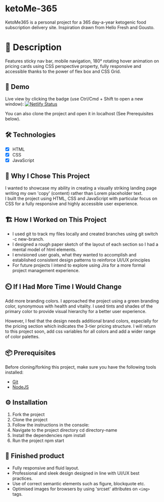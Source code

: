 # ketoMe-365
KetoMe365 is a personal project for a 365 day-a-year ketogenic food subscription delivery site. Inspiration drawn from Hello Fresh and Gousto.

# 📖 Description 

Features sticky nav bar, mobile navigation, 180° rotating hover animation on pricing cards using CSS perspective property, fully responsive and accessible thanks to the power of flex box and CSS Grid. 

## 🔗 Demo

Live view by clicking the badge (use Ctrl/Cmd + Shift to open a new window): [![Netlify Status](https://api.netlify.com/api/v1/badges/f9a7f8d3-58ca-44ed-a038-ae8d2efd31a5/deploy-status)](https://ketome365.netlify.app/)

You can also clone the project and open it in localhost (See Prerequisites below).

## 🛠 Technologies
- [x] HTML
- [x] CSS
- [x] JavaScript

## 🎱 Why I Chose This Project
I wanted to showcase my ability in creating a visually striking landing page writing my own 'copy' (content) rather than Lorem placeholder text.  
I built the project using HTML, CSS and JavaScript with particular focus on CSS for a fully responsive and highly accessible
user experience. 

## 🏗️ How I Worked on This Project
- I used git to track my files locally and created branches using git switch -c new-branch.
- I designed a rough paper sketch of the layout of each section so I had a mental model of html elements.
- I envisioned user goals, what they wanted to accomplish and established consistent design patterns to reinforce UI/UX principles
- For future projects I intend to explore using Jira for a more formal project management experience. 

## ⏲️ If I Had More Time I Would Change

Add more branding colors. I approached the project using a green branding color, synonymous with health and vitality. I used tints and
shades of the primary color to provide visual hierarchy for a better user experience. 

However, I feel that the design needs additional brand colors, especially for the pricing section which indicates the 3-tier pricing structure. I will return to this project soon, add css variables for all colors and add a wider range of color palettes. 

## 📦 Prerequisites

Before cloning/forking this project, make sure you have the following tools installed:

- [Git](https://git-scm.com/downloads)
- [NodeJS](https://nodejs.org/en/download/)

## ⚙️ Installation

1. Fork the project
2. Clone the project
3. Follow the instructions in the console:
4. Navigate to the project directory cd directory-name
5. Install the dependencies npm install
6. Run the project npm start

## 🏁 Finished product

- Fully responsive and fluid layout.
- Professional and sleek design designed in line with UI/UX best practices. 
- Use of correct semantic elements such as figure, blockquote etc.
- Optimised images for browsers by using 'srcset' attributes on `<img>` tags.
